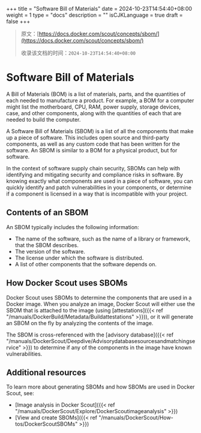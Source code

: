 +++
title = "Software Bill of Materials"
date = 2024-10-23T14:54:40+08:00
weight = 1
type = "docs"
description = ""
isCJKLanguage = true
draft = false
+++

> 原文：[https://docs.docker.com/scout/concepts/sbom/](https://docs.docker.com/scout/concepts/sbom/)
>
> 收录该文档的时间：`2024-10-23T14:54:40+08:00`

# Software Bill of Materials

A Bill of Materials (BOM) is a list of materials, parts, and the quantities of each needed to manufacture a product. For example, a BOM for a computer might list the motherboard, CPU, RAM, power supply, storage devices, case, and other components, along with the quantities of each that are needed to build the computer.

A Software Bill of Materials (SBOM) is a list of all the components that make up a piece of software. This includes open source and third-party components, as well as any custom code that has been written for the software. An SBOM is similar to a BOM for a physical product, but for software.

In the context of software supply chain security, SBOMs can help with identifying and mitigating security and compliance risks in software. By knowing exactly what components are used in a piece of software, you can quickly identify and patch vulnerabilities in your components, or determine if a component is licensed in a way that is incompatible with your project.

## Contents of an SBOM

An SBOM typically includes the following information:

- The name of the software, such as the name of a library or framework, that the SBOM describes.
- The version of the software.
- The license under which the software is distributed.
- A list of other components that the software depends on.

## How Docker Scout uses SBOMs

Docker Scout uses SBOMs to determine the components that are used in a Docker image. When you analyze an image, Docker Scout will either use the SBOM that is attached to the image (using [attestations]({{< ref "/manuals/DockerBuild/Metadata/Buildattestations" >}})), or it will generate an SBOM on the fly by analyzing the contents of the image.

The SBOM is cross-referenced with the [advisory database]({{< ref "/manuals/DockerScout/Deepdive/Advisorydatabasesourcesandmatchingservice" >}}) to determine if any of the components in the image have known vulnerabilities.

## Additional resources

To learn more about generating SBOMs and how SBOMs are used in Docker Scout, see:

- [Image analysis in Docker Scout]({{< ref "/manuals/DockerScout/Explore/DockerScoutimageanalysis" >}})
- [View and create SBOMs]({{< ref "/manuals/DockerScout/How-tos/DockerScoutSBOMs" >}})
